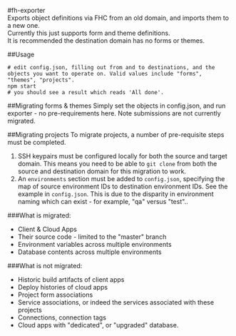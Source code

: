 #fh-exporter  
Exports object definitions via FHC from an old domain, and imports them to a new one.  
Currently this just supports form and theme definitions.  
It is recommended the destination domain has no forms or themes. 

##Usage
    
    # edit config.json, filling out from and to destinations, and the objects you want to operate on. Valid values include "forms", "themes", "projects". 
    npm start
    # you should see a result which reads 'All done'. 
    
##Migrating forms & themes
Simply set the objects in config.json, and run exporter - no pre-requirements here. Note submissions are not currently migrated. 

##Migrating projects
To migrate projects, a number of pre-requisite steps must be completed. 

1. SSH keypairs must be configured locally for both the source and target domain. This means you need to be able to `git clone` from both the source and destination domain for this migration to work. 
2. An `environments` section must be added to `config.json`, specifying the map of source environment IDs to destination environment IDs. See the example in `config.json`. This is due to the disparity in environment naming which can exist - for example, "qa" versus "test"..

###What is migrated:

* Client & Cloud Apps
* Their source code - limited to the "master" branch
* Environment variables across multiple environments
* Database contents across multiple environments

###What is not migrated:

* Historic build artifacts of client apps
* Deploy histories of cloud apps
* Project form associations
* Service associations, or indeed the services associated with these projects
* Connections, connection tags
* Cloud apps with "dedicated", or "upgraded" database.
